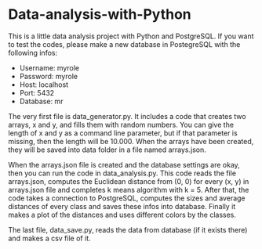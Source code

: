 # Data-analysis-with-Python

This is a little data analysis project with Python and PostgreSQL. If you want to test the codes, please make a new database in PostegreSQL with the following infos:
- Username: myrole
- Password: myrole
- Host: localhost
- Port: 5432
- Database: mr

The very first file is data_generator.py. It includes a code that creates two arrays, x and y, and fills them with random numbers. You can give the length of x and y as a command line parameter, but if that parameter is missing, then the length will be 10.000. When the arrays have been created, they will be saved into data folder in a file named arrays.json.

When the arrays.json file is created and the database settings are okay, then you can run the code in data_analysis.py. This code reads the file arrays.json, computes the Euclidean distance from (0, 0) for every (x, y) in arrays.json file and completes k means algorithm with k = 5. After that, the code takes a connection to PostgreSQL, computes the sizes and average distances of every class and saves these infos into database. Finally it makes a plot of the distances and uses different colors by the classes.

The last file, data_save.py, reads the data from database (if it exists there) and makes a csv file of it.
